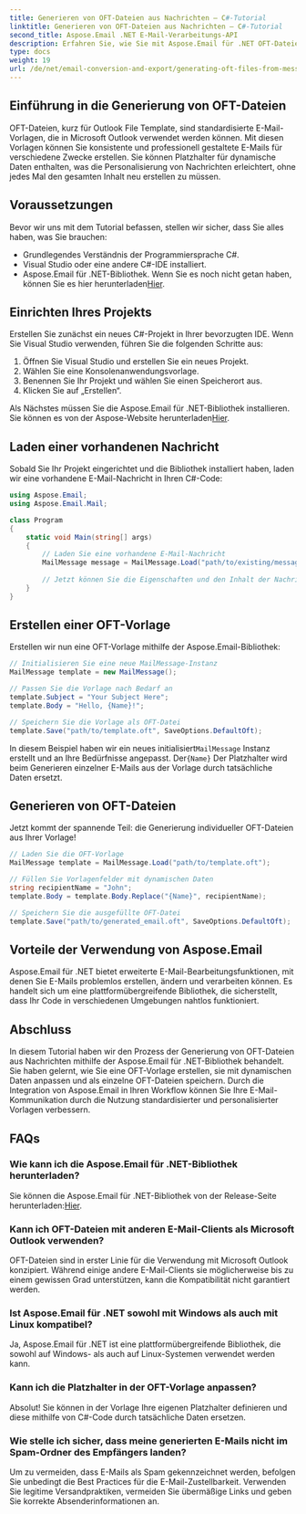 ```yaml
---
title: Generieren von OFT-Dateien aus Nachrichten – C#-Tutorial
linktitle: Generieren von OFT-Dateien aus Nachrichten – C#-Tutorial
second_title: Aspose.Email .NET E-Mail-Verarbeitungs-API
description: Erfahren Sie, wie Sie mit Aspose.Email für .NET OFT-Dateien aus Nachrichten erstellen. Schritt-für-Schritt-Anleitung mit Quellcode für die effiziente Generierung von E-Mail-Vorlagen.
type: docs
weight: 19
url: /de/net/email-conversion-and-export/generating-oft-files-from-messages-csharp-tutorial/
---
```


## Einführung in die Generierung von OFT-Dateien

OFT-Dateien, kurz für Outlook File Template, sind standardisierte E-Mail-Vorlagen, die in Microsoft Outlook verwendet werden können. Mit diesen Vorlagen können Sie konsistente und professionell gestaltete E-Mails für verschiedene Zwecke erstellen. Sie können Platzhalter für dynamische Daten enthalten, was die Personalisierung von Nachrichten erleichtert, ohne jedes Mal den gesamten Inhalt neu erstellen zu müssen.

## Voraussetzungen

Bevor wir uns mit dem Tutorial befassen, stellen wir sicher, dass Sie alles haben, was Sie brauchen:

- Grundlegendes Verständnis der Programmiersprache C#.
- Visual Studio oder eine andere C#-IDE installiert.
-  Aspose.Email für .NET-Bibliothek. Wenn Sie es noch nicht getan haben, können Sie es hier herunterladen[Hier](https://releases.aspose.com/email/net).

## Einrichten Ihres Projekts

Erstellen Sie zunächst ein neues C#-Projekt in Ihrer bevorzugten IDE. Wenn Sie Visual Studio verwenden, führen Sie die folgenden Schritte aus:

1. Öffnen Sie Visual Studio und erstellen Sie ein neues Projekt.
2. Wählen Sie eine Konsolenanwendungsvorlage.
3. Benennen Sie Ihr Projekt und wählen Sie einen Speicherort aus.
4. Klicken Sie auf „Erstellen“.

 Als Nächstes müssen Sie die Aspose.Email für .NET-Bibliothek installieren. Sie können es von der Aspose-Website herunterladen[Hier](https://releases.aspose.com/email/net).

## Laden einer vorhandenen Nachricht

Sobald Sie Ihr Projekt eingerichtet und die Bibliothek installiert haben, laden wir eine vorhandene E-Mail-Nachricht in Ihren C#-Code:

```csharp
using Aspose.Email;
using Aspose.Email.Mail;

class Program
{
    static void Main(string[] args)
    {
        // Laden Sie eine vorhandene E-Mail-Nachricht
        MailMessage message = MailMessage.Load("path/to/existing/message.eml");
        
        // Jetzt können Sie die Eigenschaften und den Inhalt der Nachricht erkunden
    }
}
```

## Erstellen einer OFT-Vorlage

Erstellen wir nun eine OFT-Vorlage mithilfe der Aspose.Email-Bibliothek:

```csharp
// Initialisieren Sie eine neue MailMessage-Instanz
MailMessage template = new MailMessage();

// Passen Sie die Vorlage nach Bedarf an
template.Subject = "Your Subject Here";
template.Body = "Hello, {Name}!";

// Speichern Sie die Vorlage als OFT-Datei
template.Save("path/to/template.oft", SaveOptions.DefaultOft);
```

 In diesem Beispiel haben wir ein neues initialisiert`MailMessage` Instanz erstellt und an Ihre Bedürfnisse angepasst. Der`{Name}` Der Platzhalter wird beim Generieren einzelner E-Mails aus der Vorlage durch tatsächliche Daten ersetzt.

## Generieren von OFT-Dateien

Jetzt kommt der spannende Teil: die Generierung individueller OFT-Dateien aus Ihrer Vorlage!

```csharp
// Laden Sie die OFT-Vorlage
MailMessage template = MailMessage.Load("path/to/template.oft");

// Füllen Sie Vorlagenfelder mit dynamischen Daten
string recipientName = "John";
template.Body = template.Body.Replace("{Name}", recipientName);

// Speichern Sie die ausgefüllte OFT-Datei
template.Save("path/to/generated_email.oft", SaveOptions.DefaultOft);
```

## Vorteile der Verwendung von Aspose.Email

Aspose.Email für .NET bietet erweiterte E-Mail-Bearbeitungsfunktionen, mit denen Sie E-Mails problemlos erstellen, ändern und verarbeiten können. Es handelt sich um eine plattformübergreifende Bibliothek, die sicherstellt, dass Ihr Code in verschiedenen Umgebungen nahtlos funktioniert.

## Abschluss

In diesem Tutorial haben wir den Prozess der Generierung von OFT-Dateien aus Nachrichten mithilfe der Aspose.Email für .NET-Bibliothek behandelt. Sie haben gelernt, wie Sie eine OFT-Vorlage erstellen, sie mit dynamischen Daten anpassen und als einzelne OFT-Dateien speichern. Durch die Integration von Aspose.Email in Ihren Workflow können Sie Ihre E-Mail-Kommunikation durch die Nutzung standardisierter und personalisierter Vorlagen verbessern.

## FAQs

### Wie kann ich die Aspose.Email für .NET-Bibliothek herunterladen?

 Sie können die Aspose.Email für .NET-Bibliothek von der Release-Seite herunterladen:[Hier](https://releases.aspose.com/email/net).

### Kann ich OFT-Dateien mit anderen E-Mail-Clients als Microsoft Outlook verwenden?

OFT-Dateien sind in erster Linie für die Verwendung mit Microsoft Outlook konzipiert. Während einige andere E-Mail-Clients sie möglicherweise bis zu einem gewissen Grad unterstützen, kann die Kompatibilität nicht garantiert werden.

### Ist Aspose.Email für .NET sowohl mit Windows als auch mit Linux kompatibel?

Ja, Aspose.Email für .NET ist eine plattformübergreifende Bibliothek, die sowohl auf Windows- als auch auf Linux-Systemen verwendet werden kann.

### Kann ich die Platzhalter in der OFT-Vorlage anpassen?

Absolut! Sie können in der Vorlage Ihre eigenen Platzhalter definieren und diese mithilfe von C#-Code durch tatsächliche Daten ersetzen.

### Wie stelle ich sicher, dass meine generierten E-Mails nicht im Spam-Ordner des Empfängers landen?

Um zu vermeiden, dass E-Mails als Spam gekennzeichnet werden, befolgen Sie unbedingt die Best Practices für die E-Mail-Zustellbarkeit. Verwenden Sie legitime Versandpraktiken, vermeiden Sie übermäßige Links und geben Sie korrekte Absenderinformationen an.